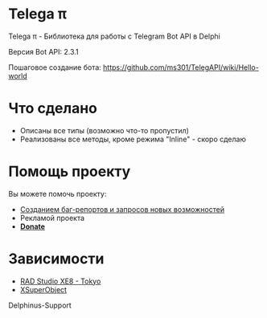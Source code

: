 # Telega π #

Telega π - Библиотека для работы с Telegram Bot API в Delphi

Версия Bot API: 2.3.1

Пошаговое создание бота: https://github.com/ms301/TelegAPI/wiki/Hello-world

# Что сделано #

* Описаны все типы (возможно что-то пропустил)
* Реализованы все методы, кроме режима "Inline" - скоро сделаю

# Помощь проекту #

Вы можете помочь проекту:

* [Созданием баг-репортов и запросов новых возможностей](https://github.com/ms301/TelegAPI/issues)
* Рекламой проекта
* [**Donate**](https://www.paypal.com/cgi-bin/webscr?cmd=_s-xclick&hosted_button_id=5ASFXPC68MS2U)

# Зависимости #

* [RAD Studio XE8 - Tokyo](https://www.embarcadero.com/products/delphi)
* [XSuperObject](https://github.com/onryldz/x-superobject/)


Delphinus-Support
